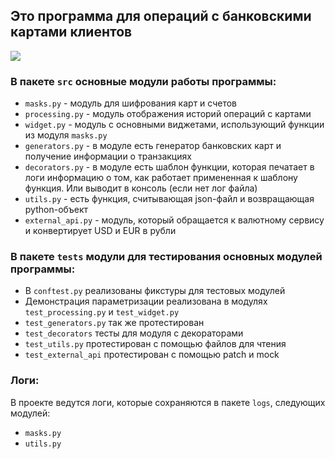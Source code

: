 ## Это программа для операций с банковскими картами клиентов
![](https://passport-1.com/d/krasrabru.jpg)
### В пакете `src` основные модули работы программы:
* `masks.py` - модуль для шифрования карт и счетов
* `processing.py` - модуль отображения историй операций с картами
* `widget.py` - модуль с основными виджетами, использующий функции из модуля `masks.py`
* `generators.py` - в модуле есть генератор банковских карт и получение информации о транзакциях
* `decorators.py` - в модуле есть шаблон функции, которая печатает в логи информацию о том, как работает примененная к шаблону функция. Или выводит в консоль (если нет лог файла)
* `utils.py` - есть функция, считывающая json-файл и возвращающая python-объект
* `external_api.py` - модуль, который обращается к валютному сервису и конвертирует USD и EUR в рубли


### В пакете `tests` модули для тестирования основных модулей программы:
* В `conftest.py` реализованы фикстуры для тестовых модулей
* Демонстрация параметризации реализована в модулях `test_processing.py` и `test_widget.py`
* `test_generators.py` так же протестирован
* `test_decorators` тесты для модуля с декораторами
* `test_utils.py` протестирован с помощью файлов для чтения
* `test_external_api` протестирован с помощью patch и mock


### Логи:
В проекте ведутся логи, которые сохраняются в пакете `logs`, следующих модулей:
* `masks.py`
* `utils.py`